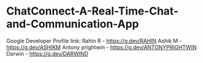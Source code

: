 # ChatConnect-A-Real-Time-Chat-and-Communication-App
Google Developer Profile link: 
  Rahin R -  https://g.dev/RAHIN
  Ashik M - https://g.dev/ASHIKM
  Antony prightwin - https://g.dev/ANTONYPRIGHTWIN
  Darwin - https://g.dev/DARWIND
